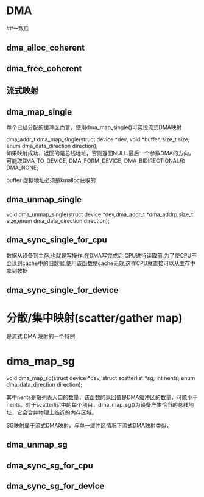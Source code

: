 # DMA

##一致性

## dma_alloc_coherent

## dma_free_coherent

## 流式映射

## dma_map_single

单个已经分配的缓冲区而言，使用dma_map_single()可实现流式DMA映射

dma_addr_t dma_map_single(struct device *dev, void *buffer, size_t size, enum dma_data_direction direction);  
如果映射成功，返回的是总线地址，否则返回NULL.最后一个参数DMA的方向，可能取DMA_TO_DEVICE, DMA_FORM_DEVICE, DMA_BIDIRECTIONAL和DMA_NONE;

buffer 虚拟地址必须是kmalloc获取的


## dma_unmap_single

void dma_unmap_single(struct device *dev,dma_addr_t *dma_addrp,size_t size,enum dma_data_direction direction);

## dma_sync_single_for_cpu

数据从设备到主存,也就是写操作.在DMA写完成后,CPU进行读取前,为了使CPU不会读到cache中的旧数据,使用该函数使cache无效,这样CPU就直接可以从主存中拿到数据

## dma_sync_single_for_device

# 分散/集中映射(scatter/gather map)
是流式 DMA 映射的一个特例


# dma_map_sg

void dma_map_sg(struct device *dev, struct scatterlist *sg, int nents, enum dma_data_direction direction);   

其中nents是散列表入口的数量，该函数的返回值是DMA缓冲区的数量，可能小于nents。对于scatterlist中的每个项目，dma_map_sg()为设备产生恰当的总线地址，它会合并物理上临近的内存区域。

SG映射属于流式DMA映射，与单一缓冲区情况下流式DMA映射类似，

## dma_unmap_sg

## dma_sync_sg_for_cpu

## dma_sync_sg_for_device




